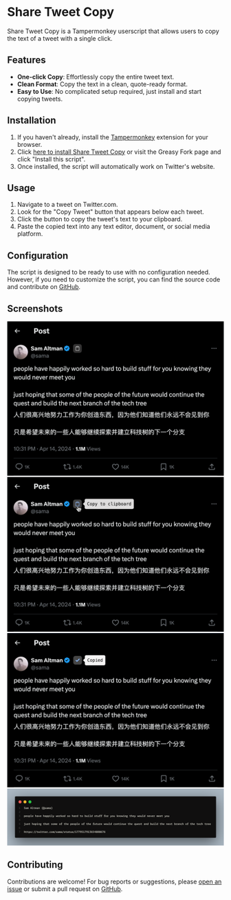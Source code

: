 # Share Tweet Copy

Share Tweet Copy is a Tampermonkey userscript that allows users to copy the text of a tweet with a single click.

## Features
- **One-click Copy**: Effortlessly copy the entire tweet text.
- **Clean Format**: Copy the text in a clean, quote-ready format.
- **Easy to Use**: No complicated setup required, just install and start copying tweets.

## Installation
1. If you haven't already, install the [Tampermonkey](https://www.tampermonkey.net/) extension for your browser.
2. Click [here to install Share Tweet Copy](https://greasyfork.org/scripts/482936-share-tweet-copy) or visit the Greasy Fork page and click "Install this script".
3. Once installed, the script will automatically work on Twitter's website.

## Usage
1. Navigate to a tweet on Twitter.com.
2. Look for the "Copy Tweet" button that appears below each tweet.
3. Click the button to copy the tweet's text to your clipboard.
4. Paste the copied text into any text editor, document, or social media platform.

## Configuration
The script is designed to be ready to use with no configuration needed. However, if you need to customize the script, you can find the source code and contribute on [GitHub](https://github.com/screw-hand/tampermonkey-user.js/tree/main/share-tweet-copy).

## Screenshots
![base](docs/imgs/1-base.png)
![hover](docs/imgs/2-show.png)
![click](docs/imgs/3-click.png)
![paste](docs/imgs/4-paste.png)

## Contributing
Contributions are welcome! For bug reports or suggestions, please [open an issue](https://github.com/screw-hand/tampermonkey-user.js/issues/new) or submit a pull request on [GitHub](https://github.com/screw-hand/tampermonkey-user.js/issues/new).
